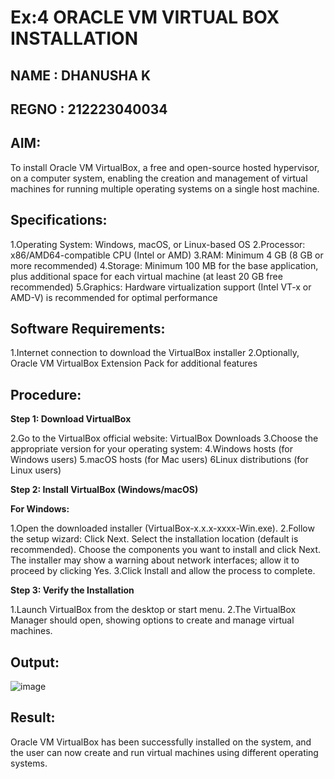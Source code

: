# Ex:4 ORACLE VM VIRTUAL BOX INSTALLATION

## NAME : DHANUSHA K
## REGNO : 212223040034

## AIM:

To install Oracle VM VirtualBox, a free and open-source hosted hypervisor, on a computer system, enabling the creation and management of virtual machines for running multiple operating systems on a single host machine.

## Specifications:

1.Operating System: Windows, macOS, or Linux-based OS
2.Processor: x86/AMD64-compatible CPU (Intel or AMD)
3.RAM: Minimum 4 GB (8 GB or more recommended)
4.Storage: Minimum 100 MB for the base application, plus additional space for each virtual machine (at least 20 GB free recommended)
5.Graphics: Hardware virtualization support (Intel VT-x or AMD-V) is recommended for optimal performance

## Software Requirements:

1.Internet connection to download the VirtualBox installer
2.Optionally, Oracle VM VirtualBox Extension Pack for additional features

## Procedure:

**Step 1: Download VirtualBox**

2.Go to the VirtualBox official website: VirtualBox Downloads
3.Choose the appropriate version for your operating system:
4.Windows hosts (for Windows users)
5.macOS hosts (for Mac users)
6Linux distributions (for Linux users)

**Step 2: Install VirtualBox (Windows/macOS)**

**For Windows:**

1.Open the downloaded installer (VirtualBox-x.x.x-xxxx-Win.exe).
2.Follow the setup wizard:
  Click Next.
  Select the installation location (default is recommended).
  Choose the components you want to install and click Next.
  The installer may show a warning about network interfaces; allow it to proceed by clicking 
  Yes.
3.Click Install and allow the process to complete.

**Step 3: Verify the Installation**

1.Launch VirtualBox from the desktop or start menu.
2.The VirtualBox Manager should open, showing options to create and manage virtual machines.

## Output:

![image](https://github.com/user-attachments/assets/d720b21b-89be-4ebe-8eae-0fc81a7ffe93)

## Result:

Oracle VM VirtualBox has been successfully installed on the system, and the user can now create and run virtual machines using different operating systems.
